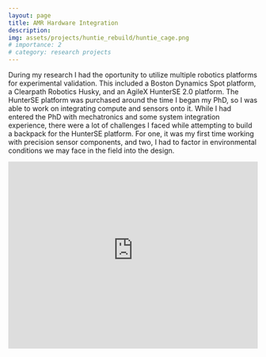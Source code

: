 ```yaml
---
layout: page
title: AMR Hardware Integration
description: 
img: assets/projects/huntie_rebuild/huntie_cage.png
# importance: 2
# category: research projects
---
```


During my research I had the oportunity to utilize multiple robotics platforms for experimental validation. This included a Boston Dynamics Spot platform, a Clearpath Robotics Husky, and an AgileX HunterSE 2.0 platform. The HunterSE platform was purchased around the time I began my PhD, so I was able to work on integrating compute and sensors onto it. While I had entered the PhD with mechatronics and some system integration experience, there were a lot of challenges I faced while attempting to build a backpack for the HunterSE platform. For one, it was my first time working with precision sensor components, and two, I had to factor in environmental conditions we may face in the field into the design.

<div style="position: relative; width: 100%; max-width: 1200px; margin: 0 auto; padding-bottom: 75%; overflow: hidden;">
  <iframe src="https://colorado2627.autodesk360.com/shares/public/SH90d2dQT28d5b602811fda8643cd0c3b06d?mode=embed" 
    style="position: absolute; top: 0; left: 0; width: 100%; height: 100%;" 
    allowfullscreen="true" webkitallowfullscreen="true" mozallowfullscreen="true" frameborder="0"></iframe>
</div>
